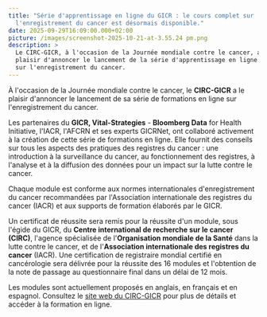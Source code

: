 ```yaml
---
title: "Série d'apprentissage en ligne du GICR : le cours complet sur
  l'enregistrement du cancer est désormais disponible."
date: 2025-09-29T16:09:00.000+02:00
picture: /images/screenshot-2025-10-21-at-3.55.24 pm.png
description: >
  Le CIRC-GICR, à l'occasion de la Journée mondiale contre le cancer, a le
  plaisir d'annoncer le lancement de la série d'apprentissage en ligne du GICR
  sur l'enregistrement du cancer.
---
```

À l'occasion de la Journée mondiale contre le cancer, le **CIRC-GICR** a le plaisir d'annoncer le lancement de sa série de formations en ligne sur l'enregistrement du cancer.

Les partenaires du **GICR, Vital-Strategies** - **Bloomberg Data** for Health Initiative, l'IACR, l'AFCRN et ses experts GICRNet, ont collaboré activement à la création de cette série de formations en ligne. Elle fournit des conseils sur tous les aspects des pratiques des registres du cancer : une introduction à la surveillance du cancer, au fonctionnement des registres, à l'analyse et à la diffusion des données pour un impact sur la lutte contre le cancer.

Chaque module est conforme aux normes internationales d'enregistrement du cancer recommandées par l'Association internationale des registres du cancer (IACR) et aux supports de formation élaborés par le GICR.

Un certificat de réussite sera remis pour la réussite d'un module, sous l'égide du GICR, du **Centre international de recherche sur le cancer (CIRC)**, l'agence spécialisée de l'**Organisation mondiale de la Santé** dans la lutte contre le cancer, et de l'**Association internationale des registres du cancer** (IACR). Une certification de registraire mondial certifié en cancérologie sera délivrée pour la réussite des 16 modules et l'obtention de la note de passage au questionnaire final dans un délai de 12 mois.

Les modules sont actuellement proposés en anglais, en français et en espagnol. Consultez le [site web du CIRC-GICR](https://gicr.iarc.fr/) pour plus de détails et accéder à la formation en ligne.
